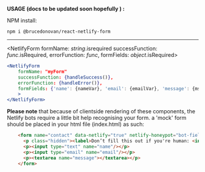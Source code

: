 
**USAGE (docs to be updated soon hopefully ) :**

NPM install: 

`npm i @brucedonovan/react-netlify-form`

-----------

<NetlifyForm formName: *string*.isrequired successFunction: *func*.isRequired, errorFunction: *func*, formFields: *object*.isRequired>

```jsx
<NetlifyForm 
    formName: "myForm"
    successFunction: {handleSuccess()},
    errorFunction: {handleError()},
    formFields: {'name': {nameVar}, 'email': {emailVar}, 'message': {msgVar}}
    > 
</NetlifyForm> 
```

**Please note** that because of clientside rendering of these components, the Netlify bots require a little bit help recognising your form. a 'mock' form should be placed in your html file (index.html) as such: 

```html
    <form name="contact" data-netlify="true" netlify-honeypot="bot-field" hidden>
      <p class="hidden"><label>Don’t fill this out if you're human: <input name="__bf"/></label></p>
      <p><input type="text" name="name"/></p>
      <p><input type="email" name="email"/></p>
      <p><textarea name="message"></textarea></p>
    </form>
```
